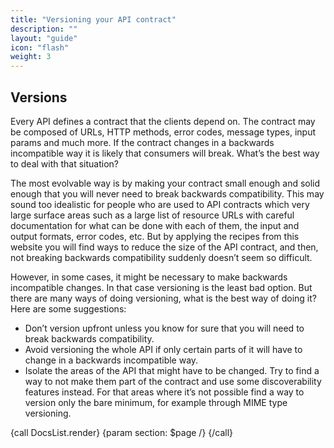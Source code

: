 ```yaml
---
title: "Versioning your API contract"
description: ""
layout: "guide"
icon: "flash"
weight: 3
---
```





<article id="1">

## Versions

Every API defines a contract that the clients depend on. The contract may be composed of URLs, HTTP methods, error codes, message types, input params and much more. If the contract changes in a backwards incompatible way it is likely that consumers will break. What’s the best way to deal with that situation?

The most evolvable way is by making your contract small enough and solid enough that you will never need to break backwards compatibility. This may sound too idealistic for people who are used to API contracts which very large surface areas such as a large list of resource URLs with careful documentation for what can be done with each of them, the input and output formats, error codes, etc. But by applying the recipes from this website you will find ways to reduce the size of the API contract, and then, not breaking backwards compatibility suddenly doesn’t seem so difficult.

However, in some cases, it might be necessary to make backwards incompatible changes. In that case versioning is the least bad option. But there are many ways of doing versioning, what is the best way of doing it? Here are some suggestions:

- Don’t version upfront unless you know for sure that you will need to break backwards compatibility.
- Avoid versioning the whole API if only certain parts of it will have to change in a backwards incompatible way.
- Isolate the areas of the API that might have to be changed. Try to find a way to not make them part of the contract and use some discoverability features instead. For that areas where it’s not possible find a way to version only the bare minimum, for example through MIME type versioning.

{call DocsList.render}
	{param section: $page /}
{/call}

</article>
